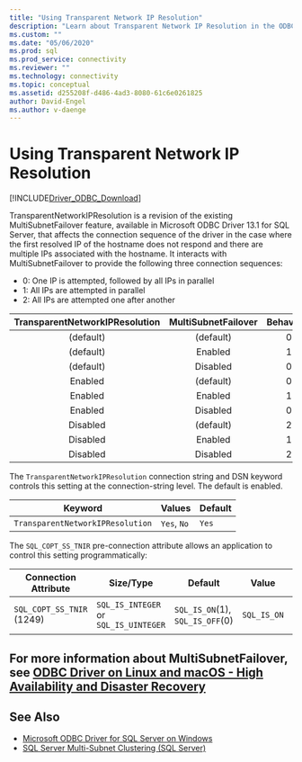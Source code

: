 ```yaml
---
title: "Using Transparent Network IP Resolution"
description: "Learn about Transparent Network IP Resolution in the ODBC Driver for SQL Server and how it affects the MultiSubnetFailover feature."
ms.custom: ""
ms.date: "05/06/2020"
ms.prod: sql
ms.prod_service: connectivity
ms.reviewer: ""
ms.technology: connectivity
ms.topic: conceptual
ms.assetid: d255208f-d486-4ad3-8080-61c6e0261825
author: David-Engel
ms.author: v-daenge
---
```

# Using Transparent Network IP Resolution
[!INCLUDE[Driver_ODBC_Download](../../includes/driver_odbc_download.md)]

TransparentNetworkIPResolution is a revision of the existing MultiSubnetFailover feature, available in Microsoft ODBC Driver 13.1 for SQL Server, that affects the connection sequence of the driver in the case where the first resolved IP of the hostname does not respond and there are multiple IPs associated with the hostname. It interacts with MultiSubnetFailover to provide the following three connection sequences:

* 0: One IP is attempted, followed by all IPs in parallel
* 1: All IPs are attempted in parallel
* 2: All IPs are attempted one after another

|TransparentNetworkIPResolution|MultiSubnetFailover|Behaviour|
|:-:|:-:|:-:|
|(default)|(default)|0|
|(default)|Enabled|1|
|(default)|Disabled|0|
|Enabled|(default)|0|
|Enabled|Enabled|1|
|Enabled|Disabled|0|
|Disabled|(default)|2|
|Disabled|Enabled|1|
|Disabled|Disabled|2|

The `TransparentNetworkIPResolution` connection string and DSN keyword controls this setting at the connection-string level. The default is enabled.

Keyword|Values|Default
-|-|-
`TransparentNetworkIPResolution`|`Yes`, `No`|`Yes`

The `SQL_COPT_SS_TNIR` pre-connection attribute allows an application to control this setting programmatically:

Connection Attribute|	Size/Type|	Default| Value|	Description
-|-|-|-|-
`SQL_COPT_SS_TNIR` (1249)| `SQL_IS_INTEGER` or `SQL_IS_UINTEGER`| `SQL_IS_ON`(1), `SQL_IS_OFF`(0)|`SQL_IS_ON`|Enables or disables TNIR.

For more information about MultiSubnetFailover, see [ODBC Driver on Linux and macOS - High Availability and Disaster Recovery](linux-mac/odbc-driver-on-linux-support-for-high-availability-disaster-recovery.md)
--------------------------------------------------
## See Also  
* [Microsoft ODBC Driver for SQL Server on Windows](windows/microsoft-odbc-driver-for-sql-server-on-windows.md)
* [SQL Server Multi-Subnet Clustering (SQL Server)](../../sql-server/failover-clusters/windows/sql-server-multi-subnet-clustering-sql-server.md)
